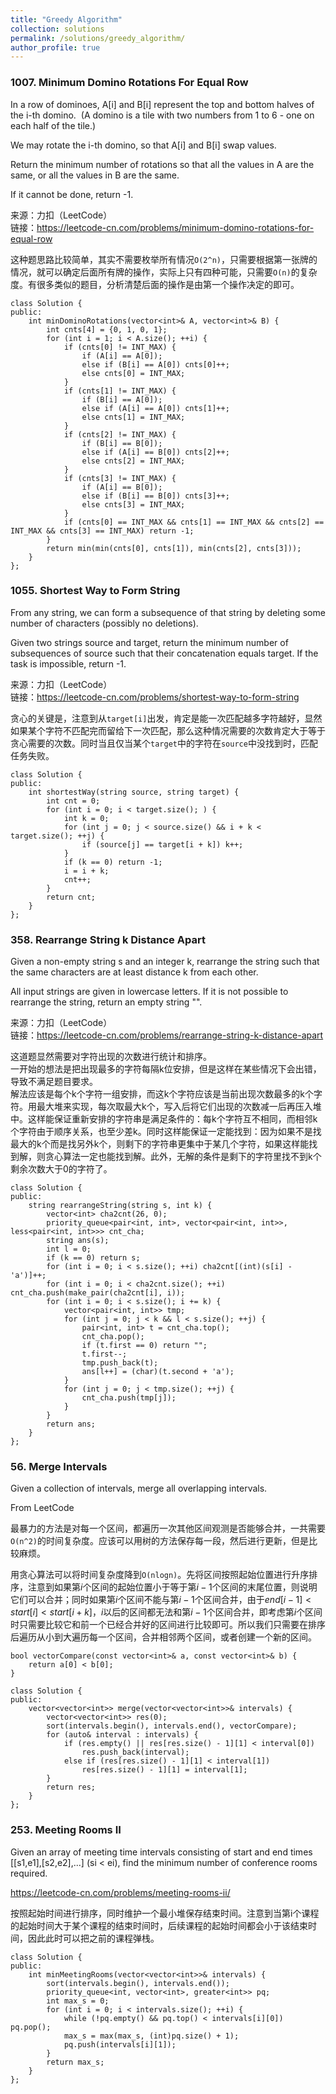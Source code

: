 ```yaml
---
title: "Greedy Algorithm"
collection: solutions
permalink: /solutions/greedy_algorithm/
author_profile: true
---
```


### 1007. Minimum Domino Rotations For Equal Row

In a row of dominoes, A[i] and B[i] represent the top and bottom halves of the i-th domino.  (A domino is a tile with two numbers from 1 to 6 - one on each half of the tile.)

We may rotate the i-th domino, so that A[i] and B[i] swap values.

Return the minimum number of rotations so that all the values in A are the same, or all the values in B are the same.

If it cannot be done, return -1.

来源：力扣（LeetCode）  
链接：https://leetcode-cn.com/problems/minimum-domino-rotations-for-equal-row

这种题思路比较简单，其实不需要枚举所有情况`O(2^n)`，只需要根据第一张牌的情况，就可以确定后面所有牌的操作，实际上只有四种可能，只需要`O(n)`的复杂度。有很多类似的题目，分析清楚后面的操作是由第一个操作决定的即可。

```
class Solution {
public:
    int minDominoRotations(vector<int>& A, vector<int>& B) {
        int cnts[4] = {0, 1, 0, 1};
        for (int i = 1; i < A.size(); ++i) {
            if (cnts[0] != INT_MAX) {
                if (A[i] == A[0]);
                else if (B[i] == A[0]) cnts[0]++;
                else cnts[0] = INT_MAX;
            }
            if (cnts[1] != INT_MAX) {
                if (B[i] == A[0]);
                else if (A[i] == A[0]) cnts[1]++;
                else cnts[1] = INT_MAX;
            }
            if (cnts[2] != INT_MAX) {
                if (B[i] == B[0]);
                else if (A[i] == B[0]) cnts[2]++;
                else cnts[2] = INT_MAX;
            }
            if (cnts[3] != INT_MAX) {
                if (A[i] == B[0]);
                else if (B[i] == B[0]) cnts[3]++;
                else cnts[3] = INT_MAX;
            }
            if (cnts[0] == INT_MAX && cnts[1] == INT_MAX && cnts[2] == INT_MAX && cnts[3] == INT_MAX) return -1;
        }
        return min(min(cnts[0], cnts[1]), min(cnts[2], cnts[3]));
    }
};
```

### 1055. Shortest Way to Form String

From any string, we can form a subsequence of that string by deleting some number of characters (possibly no deletions).

Given two strings source and target, return the minimum number of subsequences of source such that their concatenation equals target. If the task is impossible, return -1.

来源：力扣（LeetCode）  
链接：https://leetcode-cn.com/problems/shortest-way-to-form-string

贪心的关键是，注意到从`target[i]`出发，肯定是能一次匹配越多字符越好，显然如果某个字符不匹配完而留给下一次匹配，那么这种情况需要的次数肯定大于等于贪心需要的次数。同时当且仅当某个`target`中的字符在`source`中没找到时，匹配任务失败。

```
class Solution {
public:
    int shortestWay(string source, string target) {
        int cnt = 0;
        for (int i = 0; i < target.size(); ) {
            int k = 0;
            for (int j = 0; j < source.size() && i + k < target.size(); ++j) {
                if (source[j] == target[i + k]) k++;
            }
            if (k == 0) return -1;
            i = i + k;
            cnt++;
        }
        return cnt;
    }
};
```

### 358. Rearrange String k Distance Apart

Given a non-empty string s and an integer k, rearrange the string such that the same characters are at least distance k from each other.

All input strings are given in lowercase letters. If it is not possible to rearrange the string, return an empty string "".

来源：力扣（LeetCode）  
链接：https://leetcode-cn.com/problems/rearrange-string-k-distance-apart

这道题显然需要对字符出现的次数进行统计和排序。  
一开始的想法是把出现最多的字符每隔k位安排，但是这样在某些情况下会出错，导致不满足题目要求。  
解法应该是每个k个字符一组安排，而这k个字符应该是当前出现次数最多的k个字符。用最大堆来实现，每次取最大k个，写入后将它们出现的次数减一后再压入堆中。这样能保证重新安排的字符串是满足条件的：每k个字符互不相同，而相邻k个字符由于顺序关系，也至少差k。同时这样能保证一定能找到：因为如果不是找最大的k个而是找另外k个，则剩下的字符串更集中于某几个字符，如果这样能找到解，则贪心算法一定也能找到解。此外，无解的条件是剩下的字符里找不到k个剩余次数大于0的字符了。


```
class Solution {
public:
    string rearrangeString(string s, int k) {
        vector<int> cha2cnt(26, 0);
        priority_queue<pair<int, int>, vector<pair<int, int>>, less<pair<int, int>>> cnt_cha;
        string ans(s);
        int l = 0;
        if (k == 0) return s;
        for (int i = 0; i < s.size(); ++i) cha2cnt[(int)(s[i] - 'a')]++;
        for (int i = 0; i < cha2cnt.size(); ++i) cnt_cha.push(make_pair(cha2cnt[i], i));
        for (int i = 0; i < s.size(); i += k) {
            vector<pair<int, int>> tmp;
            for (int j = 0; j < k && l < s.size(); ++j) {
                pair<int, int> t = cnt_cha.top();
                cnt_cha.pop();
                if (t.first == 0) return "";
                t.first--;
                tmp.push_back(t);
                ans[l++] = (char)(t.second + 'a');
            }
            for (int j = 0; j < tmp.size(); ++j) {
                cnt_cha.push(tmp[j]);
            }
        }
        return ans;
    }
};
```

### 56. Merge Intervals

Given a collection of intervals, merge all overlapping intervals.

From LeetCode


最暴力的方法是对每一个区间，都遍历一次其他区间观测是否能够合并，一共需要`O(n^2)`的时间复杂度。应该可以用树的方法保存每一段，然后进行更新，但是比较麻烦。

用贪心算法可以将时间复杂度降到`O(nlogn)`。先将区间按照起始位置进行升序排序，注意到如果第$i$个区间的起始位置小于等于第$i-1$个区间的末尾位置，则说明它们可以合并；同时如果第$i$个区间不能与第$i-1$个区间合并，由于$end[i-1]<start[i]<start[i+k]$，$i$以后的区间都无法和第$i-1$个区间合并，即考虑第$i$个区间时只需要比较它和前一个已经合并好的区间进行比较即可。所以我们只需要在排序后遍历从小到大遍历每一个区间，合并相邻两个区间，或者创建一个新的区间。

```
bool vectorCompare(const vector<int>& a, const vector<int>& b) {
    return a[0] < b[0];
}

class Solution {
public:
    vector<vector<int>> merge(vector<vector<int>>& intervals) {
        vector<vector<int>> res(0);
        sort(intervals.begin(), intervals.end(), vectorCompare);
        for (auto& interval : intervals) {
            if (res.empty() || res[res.size() - 1][1] < interval[0]) 
                res.push_back(interval);
            else if (res[res.size() - 1][1] < interval[1])
                res[res.size() - 1][1] = interval[1];
        }
        return res;
    }
};
```

### 253. Meeting Rooms II

Given an array of meeting time intervals consisting of start and end times [[s1,e1],[s2,e2],...] (si < ei), find the minimum number of conference rooms required.

https://leetcode-cn.com/problems/meeting-rooms-ii/

按照起始时间进行排序，同时维护一个最小堆保存结束时间。注意到当第i个课程的起始时间大于某个课程的结束时间时，后续课程的起始时间都会小于该结束时间，因此此时可以把之前的课程弹栈。

```
class Solution {
public:
    int minMeetingRooms(vector<vector<int>>& intervals) {
        sort(intervals.begin(), intervals.end());
        priority_queue<int, vector<int>, greater<int>> pq;
        int max_s = 0;
        for (int i = 0; i < intervals.size(); ++i) {
            while (!pq.empty() && pq.top() < intervals[i][0]) pq.pop();
            max_s = max(max_s, (int)pq.size() + 1);
            pq.push(intervals[i][1]);
        }
        return max_s;
    }
};
```